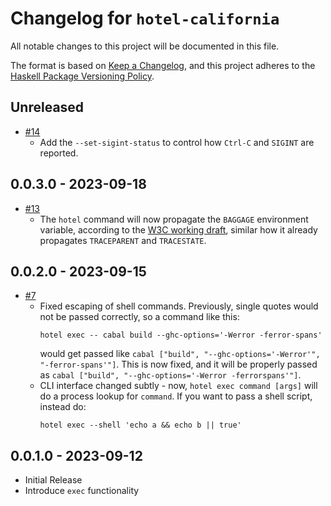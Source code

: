# Changelog for `hotel-california`

All notable changes to this project will be documented in this file.

The format is based on [Keep a Changelog](https://keepachangelog.com/en/1.0.0/),
and this project adheres to the
[Haskell Package Versioning Policy](https://pvp.haskell.org/).

## Unreleased

- [#14](https://github.com/parsonsmatt/hotel-california/pull/14/)
    - Add the `--set-sigint-status` to control how `Ctrl-C` and `SIGINT` are
      reported.

## 0.0.3.0 - 2023-09-18

- [#13](https://github.com/parsonsmatt/hotel-california/pull/13)
    - The `hotel` command will now propagate the `BAGGAGE` environment variable,
      according to the [W3C working draft](https://www.w3.org/TR/baggage/),
      similar how it already propagates `TRACEPARENT` and `TRACESTATE`.

## 0.0.2.0 - 2023-09-15

- [#7](https://github.com/parsonsmatt/hotel-california/pull/7)
    - Fixed escaping of shell commands. Previously, single quotes would not be
      passed correctly, so a command like this:
        ```
        hotel exec -- cabal build --ghc-options='-Werror -ferror-spans'
        ```
      would get passed like `cabal ["build", "--ghc-options='-Werror'", "-ferror-spans'"]`.
      This is now fixed, and it will be properly passed as `cabal ["build", "--ghc-options='-Werror -ferrorspans'"]`.
    - CLI interface changed subtly - now, `hotel exec command [args]` will do a
      process lookup for `command`. If you want to pass a shell script, instead
      do:
        ```
        hotel exec --shell 'echo a && echo b || true'
        ```

## 0.0.1.0 - 2023-09-12

- Initial Release
- Introduce `exec` functionality
